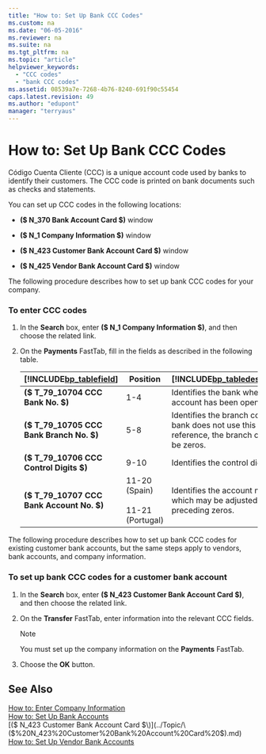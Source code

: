 ```yaml
---
title: "How to: Set Up Bank CCC Codes"
ms.custom: na
ms.date: "06-05-2016"
ms.reviewer: na
ms.suite: na
ms.tgt_pltfrm: na
ms.topic: "article"
helpviewer_keywords: 
  - "CCC codes"
  - "bank CCC codes"
ms.assetid: 08539a7e-7268-4b76-8240-691f90c55454
caps.latest.revision: 49
ms.author: "edupont"
manager: "terryaus"
---
```

# How to: Set Up Bank CCC Codes
Código Cuenta Cliente \(CCC\) is a unique account code used by banks to identify their customers. The CCC code is printed on bank documents such as checks and statements.  
  
 You can set up CCC codes in the following locations:  
  
-   **\($ N\_370 Bank Account Card $\)** window  
  
-   **\($ N\_1 Company Information $\)** window  
  
-   **\($ N\_423 Customer Bank Account Card $\)** window  
  
-   **\($ N\_425 Vendor Bank Account Card $\)** window  
  
 The following procedure describes how to set up bank CCC codes for your company.  
  
### To enter CCC codes  
  
1.  In the **Search** box, enter **\($ N\_1 Company Information $\)**, and then choose the related link.  
  
2.  On the **Payments** FastTab, fill in the fields as described in the following table.  
  
    |[!INCLUDE[bp_tablefield](../../ApplicationDesign/includes/bp_tablefield_md.md)]|Position|[!INCLUDE[bp_tabledescription](../../ApplicationDesign/includes/bp_tabledescription_md.md)]|  
    |---------------------------------|--------------|---------------------------------------|  
    |**\($ T\_79\_10704 CCC Bank No. $\)**|1\-4|Identifies the bank where the account has been opened.|  
    |**\($ T\_79\_10705 CCC Bank Branch No. $\)**|5\-8|Identifies the branch code. If the bank does not use this reference, the branch code can be zeros.|  
    |**\($ T\_79\_10706 CCC Control Digits $\)**|9\-10|Identifies the control digits.|  
    |**\($ T\_79\_10707 CCC Bank Account No. $\)**|11\-20 \(Spain\)<br /><br /> 11\-21 \(Portugal\)|Identifies the account number, which may be adjusted with preceding zeros.|  
  
 The following procedure describes how to set up bank CCC codes for existing customer bank accounts, but the same steps apply to vendors, bank accounts, and company information.  
  
### To set up bank CCC codes for a customer bank account  
  
1.  In the **Search** box, enter **\($ N\_423 Customer Bank Account Card $\)**, and then choose the related link.  
  
2.  On the **Transfer** FastTab, enter information into the relevant CCC fields.  
  
    > [!NOTE]  
    >  You must set up the company information on the **Payments** FastTab.  
  
3.  Choose the **OK** button.  
  
## See Also  
 [How to: Enter Company Information](../../Finance/how-to-enter-company-information.md)   
 [How to: Set Up Bank Accounts](../../Finance/how-to-set-up-bank-accounts.md)   
 [\($ N\_423 Customer Bank Account Card $\)](../Topic/\($%20N_423%20Customer%20Bank%20Account%20Card%20$\).md)   
 [How to: Set Up Vendor Bank Accounts](../../Purchasing/how-to-set-up-vendor-bank-accounts.md)